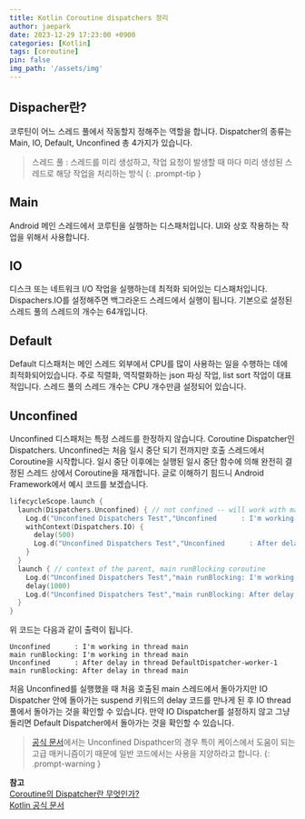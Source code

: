 ```yaml
---
title: Kotlin Coroutine dispatchers 정리
author: jaepark
date: 2023-12-29 17:23:00 +0900
categories: [Kotlin]
tags: [coroutine]
pin: false
img_path: '/assets/img'
---
```

## **Dispacher란?**
코루틴이 어느 스레드 풀에서 작동할지 정해주는 역할을 합니다. Dispatcher의 종류는 Main, IO, Default, Unconfined 총 4가지가 있습니다.
> 스레드 풀 : 스레드를 미리 생성하고, 작업 요청이 발생할 때 마다 미리 생성된 스레드로 해당 작업을 처리하는 방식
{: .prompt-tip }

## **Main**
Android 메인 스레드에서 코루틴을 실행하는 디스패처입니다. UI와 상호 작용하는 작업을 위해서 사용합니다.

## **IO**
디스크 또는 네트워크 I/O 작업을 실행하는데 최적화 되어있는 디스패처입니다. Dispachers.IO를 설정해주면 백그라운드 스레드에서 실행이 됩니다. 
기본으로 설정된 스레드 풀의 스레드의 개수는 64개입니다.

## **Default**
Default 디스패처는 메인 스레드 외부에서 CPU를 많이 사용하는 일을 수행하는 데에 최적화되어있습니다. 
주로 직렬화, 역직렬화하는 json 파싱 작업, list sort 작업이 대표적입니다. 스레드 풀의 스레드 개수는 CPU 개수만큼 설정되어 있습니다.

## **Unconfined**
Unconfined 디스패처는 특정 스레드를 한정하지 않습니다. Coroutine Dispatcher인 Dispatchers. Unconfined는 처음 일시 중단 되기 전까지만 호출 스레드에서 Coroutine을 시작합니다. 
일시 중단 이후에는 실행된 일시 중단 함수에 의해 완전히 결정된 스레드 상에서 Coroutine을 재개합니다. 글로 이해하기 힘드니 Android Framework에서 예시 코드를 보겠습니다.
```kotlin
lifecycleScope.launch {
  launch(Dispatchers.Unconfined) { // not confined -- will work with main thread
    Log.d("Unconfined Dispatchers Test","Unconfined      : I'm working in thread ${Thread.currentThread().name}")
    withContext(Dispatchers.IO) {
      delay(500)
      Log.d("Unconfined Dispatchers Test","Unconfined      : After delay in thread ${Thread.currentThread().name}")
    }
  }
  launch { // context of the parent, main runBlocking coroutine
    Log.d("Unconfined Dispatchers Test","main runBlocking: I'm working in thread ${Thread.currentThread().name}")
    delay(1000)
    Log.d("Unconfined Dispatchers Test","main runBlocking: After delay in thread ${Thread.currentThread().name}")
  }
}
```
위 코드는 다음과 같이 출력이 됩니다.
```console
Unconfined      : I'm working in thread main
main runBlocking: I'm working in thread main
Unconfined      : After delay in thread DefaultDispatcher-worker-1
main runBlocking: After delay in thread main
```

처음 Unconfined를 실행했을 때 처음 호출된 main 스레드에서 돌아가지만 IO Dispatcher 안에 돌아가는 suspend 키워드의 delay 코드를 만나게 된 후 IO thread 풀에서 돌아가는 것을 확인할 수 있습니다. 
만약 IO Dispatcher를 설정하지 않고 그냥 돌리면 Default Dispatcher에서 돌아가는 것을 확인할 수 있습니다.

>[공식 문서](https://kotlinlang.org/docs/coroutine-context-and-dispatchers.html#unconfined-vs-confined-dispatcher)에서는 
> Unconfined Dispathcer의 경우 특이 케이스에서 도움이 되는 고급 매커니즘이기 때문에 일반 코드에서는 사용을 지양하라고 합니다.
{: .prompt-warning }

**참고**<br>
[Coroutine의 Dispatcher란 무엇인가?](https://kotlinworld.com/141)<br>
[Kotlin 공식 문서](https://kotlinlang.org/docs/coroutine-context-and-dispatchers.html)
